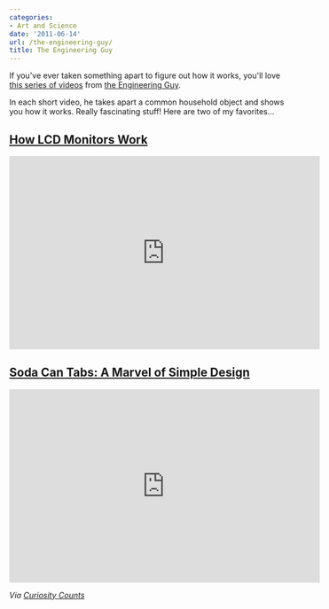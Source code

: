 ```yaml
---
categories:
- Art and Science
date: '2011-06-14'
url: /the-engineering-guy/
title: The Engineering Guy
---
```


If you've ever taken something apart to figure out how it works, you'll love <a href="https://www.youtube.com/user/engineerguyvideo">this series of videos</a> from <a href="http://www.engineerguy.com/">the Engineering Guy</a>.

In each short video, he takes apart a common household object and shows you how it works. Really fascinating stuff! Here are two of my favorites...

<h2><a href="https://www.youtube.com/watch?v=jiejNAUwcQ8">How LCD Monitors Work</a></h2>

<p align="center"><div class="fluid-vids"><iframe width="560" height="349" src="https://www.youtube.com/embed/jiejNAUwcQ8?rel=0" frameborder="0" allowfullscreen></iframe></div></p>

<h2><a href="https://www.youtube.com/watch?v=ekv0kprA3AY">Soda Can Tabs: A Marvel of Simple Design</a></h2>

<p align="center"><div class="fluid-vids"><iframe width="560" height="349" src="https://www.youtube.com/embed/ekv0kprA3AY?rel=0" frameborder="0" allowfullscreen></iframe></div></p>

<em>Via <a href="http://curiositycounts.com/post/6344189308/so-you-know-how-a-hard-drive-actually-works">Curiosity Counts</a></em>